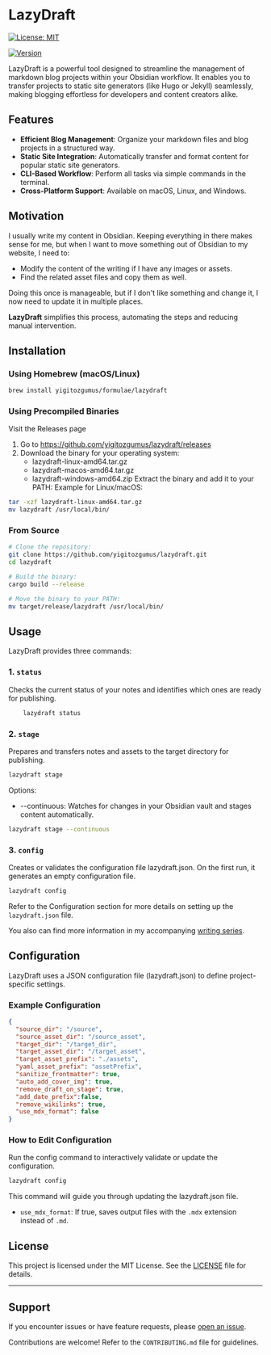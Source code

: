 # LazyDraft

[![License: MIT](https://img.shields.io/badge/License-MIT-yellow.svg)](https://opensource.org/licenses/MIT)

[![Version](https://img.shields.io/github/v/release/yigitozgumus/lazydraft)](https://github.com/yigitozgumus/lazydraft/releases)

LazyDraft is a powerful tool designed to streamline the management of markdown blog projects within your Obsidian workflow. It enables you to transfer projects to static site generators (like Hugo or Jekyll) seamlessly, making blogging effortless for developers and content creators alike.

## Features

- **Efficient Blog Management**: Organize your markdown files and blog projects in a structured way.
- **Static Site Integration**: Automatically transfer and format content for popular static site generators.
- **CLI-Based Workflow**: Perform all tasks via simple commands in the terminal.
- **Cross-Platform Support**: Available on macOS, Linux, and Windows.

## Motivation

I usually write my content in Obsidian. Keeping everything in there makes sense for me, but when I want to move something out of Obsidian to my website, I need to:

- Modify the content of the writing if I have any images or assets.
- Find the related asset files and copy them as well.

Doing this once is manageable, but if I don't like something and change it, I now need to update it in multiple places.

**LazyDraft** simplifies this process, automating the steps and reducing manual intervention.

## Installation

### Using Homebrew (macOS/Linux)

```bash
brew install yigitozgumus/formulae/lazydraft
```

### Using Precompiled Binaries

Visit the Releases page

1.  Go to https://github.com/yigitozgumus/lazydraft/releases
2.  Download the binary for your operating system:
    - lazydraft-linux-amd64.tar.gz
    - lazydraft-macos-amd64.tar.gz
    - lazydraft-windows-amd64.zip
      Extract the binary and add it to your PATH:
      Example for Linux/macOS:

```bash
tar -xzf lazydraft-linux-amd64.tar.gz
mv lazydraft /usr/local/bin/
```

### From Source

```bash
# Clone the repository:
git clone https://github.com/yigitozgumus/lazydraft.git
cd lazydraft

# Build the binary:
cargo build --release

# Move the binary to your PATH:
mv target/release/lazydraft /usr/local/bin/
```

## Usage

LazyDraft provides three commands:

### 1. `status`

Checks the current status of your notes and identifies which ones are ready for publishing.

```bash
    lazydraft status
```

### 2. `stage`

Prepares and transfers notes and assets to the target directory for publishing.

```bash
lazydraft stage
```

Options:

- --continuous: Watches for changes in your Obsidian vault and stages content automatically.

```bash
lazydraft stage --continuous
```

### 3. `config`

Creates or validates the configuration file lazydraft.json.
On the first run, it generates an empty configuration file.
```bash
lazydraft config
```

Refer to the Configuration section for more details on setting up the `lazydraft.json` file.

You also  can find more information in my accompanying [writing series](https://www.yigitozgumus.com/series/lazydraft/).


## Configuration

LazyDraft uses a JSON configuration file (lazydraft.json) to define project-specific settings.

### Example Configuration

```json
{
  "source_dir": "/source",
  "source_asset_dir": "/source_asset",
  "target_dir": "/target_dir",
  "target_asset_dir": "/target_asset",
  "target_asset_prefix": "./assets",
  "yaml_asset_prefix": "assetPrefix",
  "sanitize_frontmatter": true,
  "auto_add_cover_img": true,
  "remove_draft_on_stage": true,
  "add_date_prefix":false,
  "remove_wikilinks": true,
  "use_mdx_format": false
}

```

### How to Edit Configuration

Run the config command to interactively validate or update the configuration.

```bash
lazydraft config
```

This command will guide you through updating the lazydraft.json file.

- `use_mdx_format`: If true, saves output files with the `.mdx` extension instead of `.md`.

## License

This project is licensed under the MIT License. See the [LICENSE](LICENSE) file for details.

---

## Support

If you encounter issues or have feature requests, please [open an issue](https://github.com/yigitozgumus/lazydraft/issues).

Contributions are welcome! Refer to the `CONTRIBUTING.md` file for guidelines.
